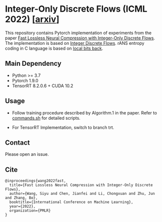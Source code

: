 # Integer-Only Discrete Flows (ICML 2022) [[arxiv](https://arxiv.org/abs/2206.08869)]

This repository contains Pytorch implementation of experiments from the paper [Fast Lossless Neural Compression with Integer-Only Discrete Flows](http://101.6.240.88:9000/project/62970673d23e15008fcc652d). The implementation is based on [Integer Discrete Flows](https://github.com/jornpeters/integer_discrete_flows). rANS entropy coding in C language is based on [local bits back](https://github.com/hojonathanho/localbitsback).

## Main Dependency
* Python >= 3.7
* Pytorch 1.9.0
* TensorRT 8.2.0.6 + CUDA 10.2

## Usage
<!-- Basic training IODF and coding with IODF:
```
python run_train.py --nn_type resnet --dataset imagenet32 --batchsize 256

python run_coding.py --nn_type resnet --dataset imagenet32 --batchsize 500 --resume base --no_decode
``` -->
* Follow training procedure described by Algorithm.1 in the paper. Refer to [commands.sh](./commands.sh) for detailed scripts. 

* For TensorRT Implementation, switch to branch trt.

## Contact 

Please open an issue. 

## Cite
```
@inproceedings{wang2022fast,
  title={Fast Lossless Neural Compression with Integer-Only Discrete Flows},
  author={Wang, Siyu and Chen, Jianfei and Li, Chongxuan and Zhu, Jun and Zhang, Bo},
  booktitle={International Conference on Machine Learning},
  year={2022},
  organization={PMLR}
}
```
